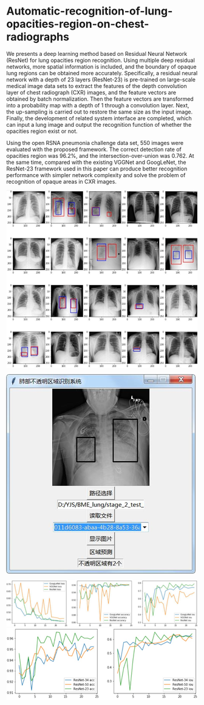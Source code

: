 # Automatic-recognition-of-lung-opacities-region-on-chest-radiographs
  We presents a deep learning method based on Residual Neural Network (ResNet) for lung opacities region recognition. Using multiple deep residual networks, more spatial information is included, and the boundary of opaque lung regions can be obtained more accurately. Specifically, a residual neural network with a depth of 23 layers (ResNet-23) is pre-trained on large-scale medical image data sets to extract the features of the depth convolution layer of chest radiograph (CXR) images, and the feature vectors are obtained by batch normalization. Then the feature vectors are transformed into a probability map with a depth of 1 through a convolution layer. Next, the up-sampling is carried out to restore the same size as the input image. Finally, the development of related system interface are completed, which can input a lung image and output the recognition function of whether the opacities region exist or not.

  Using the open RSNA pneumonia challenge data set, 550 images were evaluated with the proposed framework. The correct detection rate of opacities region was 96.2%, and the intersection-over-union was 0.762. At the same time, compared with the existing VGGNet and GoogLeNet, the ResNet-23 framework used in this paper can produce better recognition performance with simpler network complexity and solve the problem of recognition of opaque areas in CXR images.
  
  ![image](https://github.com/1579477793/Automatic-recognition-of-lung-opacities-region-on-chest-radiographs/blob/master/result/c.jpg)

![image](https://github.com/1579477793/Automatic-recognition-of-lung-opacities-region-on-chest-radiographs/blob/master/result/b.jpg)

![image](https://github.com/1579477793/Automatic-recognition-of-lung-opacities-region-on-chest-radiographs/blob/master/result/d.jpg)
![image](https://github.com/1579477793/Automatic-recognition-of-lung-opacities-region-on-chest-radiographs/blob/master/result/e.jpg)
